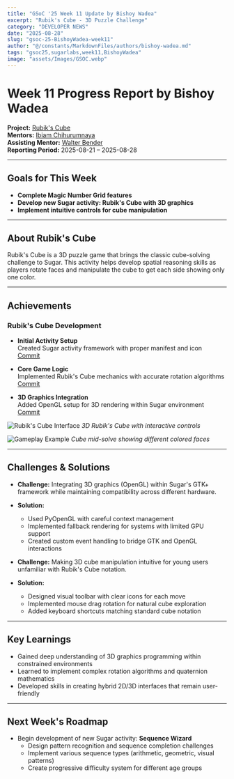 ```yaml
---
title: "GSoC '25 Week 11 Update by Bishoy Wadea"
excerpt: "Rubik's Cube - 3D Puzzle Challenge"
category: "DEVELOPER NEWS"
date: "2025-08-28"
slug: "gsoc-25-BishoyWadea-week11"
author: "@/constants/MarkdownFiles/authors/bishoy-wadea.md"
tags: "gsoc25,sugarlabs,week11,BishoyWadea"
image: "assets/Images/GSOC.webp"
---
```


# Week 11 Progress Report by Bishoy Wadea

**Project:** [Rubik's Cube](https://github.com/Bishoywadea/Rubik-s-Cube)  
**Mentors:** [Ibiam Chihurumnaya](https://github.com/chimosky)  
**Assisting Mentor:** [Walter Bender](https://github.com/walterbender/)  
**Reporting Period:** 2025-08-21 – 2025-08-28  

---

## Goals for This Week

- **Complete Magic Number Grid features**
- **Develop new Sugar activity: Rubik's Cube with 3D graphics**
- **Implement intuitive controls for cube manipulation**

---

## About Rubik's Cube

Rubik's Cube is a 3D puzzle game that brings the classic cube-solving challenge to Sugar. This activity helps develop spatial reasoning skills as players rotate faces and manipulate the cube to get each side showing only one color.

---

## Achievements

### Rubik's Cube Development

- **Initial Activity Setup**  
  Created Sugar activity framework with proper manifest and icon  
  [Commit](https://github.com/Bishoywadea/Rubik-s-Cube/commit/20f3f7d84889d4210a9319a627c13bac7d123e22)

- **Core Game Logic**  
  Implemented Rubik's Cube mechanics with accurate rotation algorithms  
  [Commit](https://github.com/Bishoywadea/Rubik-s-Cube/commit/ca45ea368009342317be967fd2f41ab012619ca1)

- **3D Graphics Integration**  
  Added OpenGL setup for 3D rendering within Sugar environment  
  [Commit](https://github.com/Bishoywadea/Rubik-s-Cube/commit/b86e788a9c732163308f9c2e11bb6ac8afd09187)

![Rubik's Cube Interface](https://raw.githubusercontent.com/Bishoywadea/Rubik-s-Cube/refs/heads/main/screen_shots/01.png)
*3D Rubik's Cube with interactive controls*

![Gameplay Example](https://raw.githubusercontent.com/Bishoywadea/Rubik-s-Cube/refs/heads/main/screen_shots/02.png)
*Cube mid-solve showing different colored faces*

---

## Challenges & Solutions

- **Challenge:** Integrating 3D graphics (OpenGL) within Sugar's GTK+ framework while maintaining compatibility across different hardware.

- **Solution:**  
  - Used PyOpenGL with careful context management
  - Implemented fallback rendering for systems with limited GPU support
  - Created custom event handling to bridge GTK and OpenGL interactions

- **Challenge:** Making 3D cube manipulation intuitive for young users unfamiliar with Rubik's Cube notation.

- **Solution:**  
  - Designed visual toolbar with clear icons for each move
  - Implemented mouse drag rotation for natural cube exploration
  - Added keyboard shortcuts matching standard cube notation

---

## Key Learnings

- Gained deep understanding of 3D graphics programming within constrained environments
- Learned to implement complex rotation algorithms and quaternion mathematics
- Developed skills in creating hybrid 2D/3D interfaces that remain user-friendly

---

## Next Week's Roadmap

- Begin development of new Sugar activity: **Sequence Wizard**
  - Design pattern recognition and sequence completion challenges
  - Implement various sequence types (arithmetic, geometric, visual patterns)
  - Create progressive difficulty system for different age groups